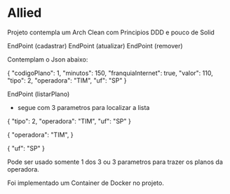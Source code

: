# Allied

Projeto contempla um Arch Clean com Principios DDD e pouco de Solid

EndPoint (cadastrar)
EndPoint (atualizar)
EndPoint (remover)

Contemplam o Json abaixo:

{
  "codigoPlano": 1,
  "minutos": 150,
  "franquiaInternet": true,
  "valor": 110,
  "tipo": 2,
  "operadora": "TIM",
  "uf": "SP"
}

EndPoint (listarPlano)
- segue com 3 parametros para localizar a lista

{
  "tipo": 2,
  "operadora": "TIM",
  "uf": "SP"
}

{
  "operadora": "TIM",
}

{
  "uf": "SP"
}

Pode ser usado somente 1 dos 3 ou 3 parametros para trazer os planos da operadora.


Foi implementado um Container de Docker no projeto.
